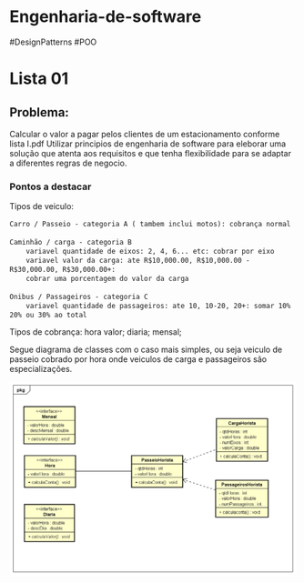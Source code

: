 # Engenharia-de-software
#DesignPatterns #POO

# Lista 01
## Problema: 
Calcular o valor a pagar pelos clientes de um estacionamento conforme lista I.pdf
Utilizar principios de engenharia de software para eleborar uma solução que atenta aos requisitos e que tenha flexibilidade para se adaptar a diferentes regras de negocio. 

### Pontos a destacar
Tipos de veiculo:

	Carro / Passeio - categoria A ( tambem inclui motos): cobrança normal
	
	Caminhão / carga - categoria B
		variavel quantidade de eixos: 2, 4, 6... etc: cobrar por eixo
		variavel valor da carga: ate R$10,000.00, R$10,000.00 - R$30,000.00, R$30,000.00+: 
		cobrar uma porcentagem do valor da carga
		
	Onibus / Passageiros - categoria C
		variavel quantidade de passageiros: ate 10, 10-20, 20+: somar 10% 20% ou 30% ao total

Tipos de cobrança:
	hora valor;	
	diaria;
	mensal;
  
  Segue diagrama de classes com o caso mais simples, ou seja veiculo de passeio cobrado por hora onde veiculos de carga e passageiros são especializações.
  
  ![Diagrama uml](https://github.com/IsraelAugusto0110/Engenharia-de-software/blob/Lista1/Diagrama.png)

